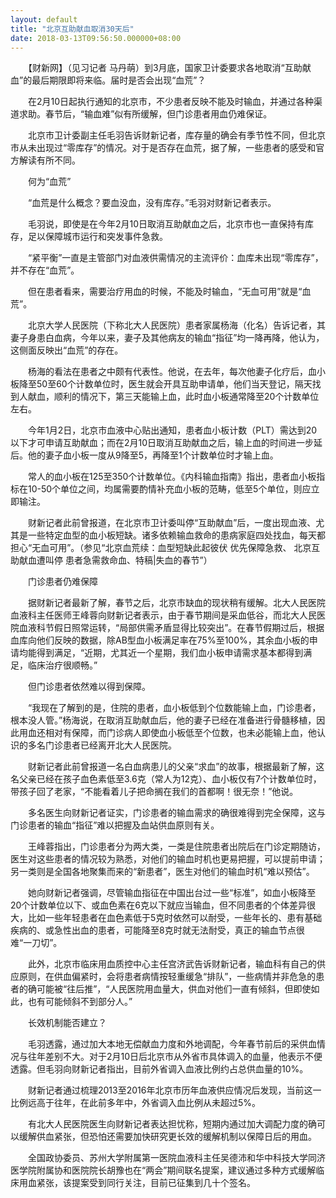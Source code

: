 ```yaml
---
layout: default
title: "北京互助献血取消30天后"
date: 2018-03-13T09:56:50.000000+08:00
---
```


　　【财新网】（见习记者 马丹萌）到3月底，国家卫计委要求各地取消“互助献血”的最后期限即将来临。届时是否会出现“血荒”？

　　在2月10日起执行通知的北京市，不少患者反映不能及时输血，并通过各种渠道求助。春节后，“输血难”似有所缓解，但门诊患者用血仍难保证。

　　北京市卫计委副主任毛羽告诉财新记者，库存量的确会有季节性不同，但北京市从未出现过“零库存”的情况。对于是否存在血荒，据了解，一些患者的感受和官方解读有所不同。

　　何为“血荒”

　　“血荒是什么概念？要血没血，没有库存。”毛羽对财新记者表示。

　　毛羽说，即使是在今年2月10日取消互助献血之后，北京市也一直保持有库存，足以保障城市运行和突发事件急救。

　　“紧平衡”一直是主管部门对血液供需情况的主流评价：血库未出现“零库存”，并不存在“血荒”。

　　但在患者看来，需要治疗用血的时候，不能及时输血，“无血可用”就是“血荒”。

　　北京大学人民医院（下称北大人民医院）患者家属杨海（化名）告诉记者，其妻子身患白血病，今年以来，妻子及其他病友的输血“指征”均一降再降，他认为，这侧面反映出“血荒”的存在。

　　杨海的看法在患者之中颇有代表性。他说，在去年，每次他妻子化疗后，血小板降至50至60个计数单位时，医生就会开具互助申请单，他们当天登记，隔天找到人献血，顺利的情况下，第三天能输上血，此时血小板通常降至20个计数单位左右。

　　今年1月2日，北京市血液中心贴出通知，患者血小板计数（PLT）需达到20以下才可申请互助献血；而在2月10日取消互助献血之后，输上血的时间进一步延后。他的妻子血小板一度从9降至5，再降至1个计数单位时才输上血。

　　常人的血小板在125至350个计数单位。《内科输血指南》指出，患者血小板指标在10-50个单位之间，均属需要酌情补充血小板的范畴，低至5个单位，则应立即输注。

　　财新记者此前曾报道，在北京市卫计委叫停“互助献血”后，一度出现血液、尤其是一些特定血型的血小板短缺。诸多依赖输血救命的患病家庭四处找血，每天都担心“无血可用”。（参见“北京血荒续：血型短缺此起彼伏 优先保障急救、 北京互助献血遭叫停 患者急需救命血、特稿|失血的春节”）

　　门诊患者仍难保障

　　据财新记者最新了解，春节之后，北京市缺血的现状稍有缓解。北大人民医院血液科主任医师王峰蓉向财新记者表示，由于春节期间是采血低谷，而北大人民医院血液科节假日照常运转，“局部供需矛盾显得比较突出”。在春节假期过后，根据血库向他们反映的数据，除AB型血小板满足率在75%至100%，其余血小板的申请均能得到满足，“近期，尤其近一个星期，我们血小板申请需求基本都得到满足，临床治疗很顺畅。”

　　但门诊患者依然难以得到保障。

　　“我现在了解到的是，住院的患者，血小板低到个位数能输上血，门诊患者，根本没人管。”杨海说，在取消互助献血后，他的妻子已经在准备进行骨髓移植，因此用血还相对有保障，而门诊病人即使血小板低至个位数，也未必能输上血，他认识的多名门诊患者已经离开北大人民医院。

　　财新记者此前曾报道一名白血病患儿的父亲“求血”的故事，根据最新了解，这名父亲已经在孩子血色素低至3.6克（常人为12克）、血小板仅有7个计数单位时，带孩子回了老家，“不能看着儿子把命搁在我们的首都啊！很无奈！”他说。

　　多名医生向财新记者证实，门诊患者的输血需求的确很难得到完全保障，这与门诊患者的输血“指征”难以把握及血站供血原则有关。

　　王峰蓉指出，门诊患者分为两大类，一类是住院患者出院后在门诊定期随访，医生对这些患者的情况较为熟悉，对他们的输血时机也更易把握，可以提前申请；另一类则是全国各地聚集而来的“新患者”，医生对他们的输血时机“难以预估”。

　　她向财新记者强调，尽管输血指征在中国出台过一些“标准”，如血小板降至20个计数单位以下、或血色素在6克以下就应当输血，但不同患者的个体差异很大，比如一些年轻患者在血色素低于5克时依然可以耐受，一些年长的、患有基础疾病的、或急性出血的患者，可能降至8克时就无法耐受，真正的输血节点很难“一刀切”。

　　此外，北京市临床用血质控中心主任宫济武告诉财新记者，输血科有自己的供应原则，在供血偏紧时，会将患者病情按轻重缓急“排队”，一些病情并非危急的患者的确可能被“往后推”，“人民医院用血量大，供血对他们一直有倾斜，但即使如此，也有可能倾斜不到部分人。”

　　长效机制能否建立？

　　毛羽透露，通过加大本地无偿献血力度和外地调配，今年春节前后的采供血情况与往年差别不大。对于2月10日后北京市从外省市具体调入的血量，他表示不便透露。但毛羽向财新记者指出，目前外省调入血液比例约占总供血量的10%。

　　财新记者通过梳理2013至2016年北京市历年血液供应情况后发现，当前这一比例远高于往年，在此前多年中，外省调入血比例从未超过5%。

　　有北大人民医院医生向财新记者表达担忧称，短期内通过加大调配力度的确可以缓解供血紧张，但恐怕还需要加快研究更长效的缓解机制以保障日后的用血。

　　全国政协委员、苏州大学附属第一医院血液科主任吴德沛和华中科技大学同济医学院附属协和医院院长胡豫也在“两会”期间联名提案，建议通过多种方式缓解临床用血紧张，该提案受到同行关注，目前已征集到几十个签名。


